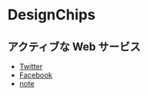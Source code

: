 # DesignChips

## アクティブな Web サービス

- [Twitter](https://twitter.com/_designchips_)
- [Facebook](https://www.facebook.com/my.matsuda.yuichiro)
- [note](https://note.com/yuichiro_matsuda)
